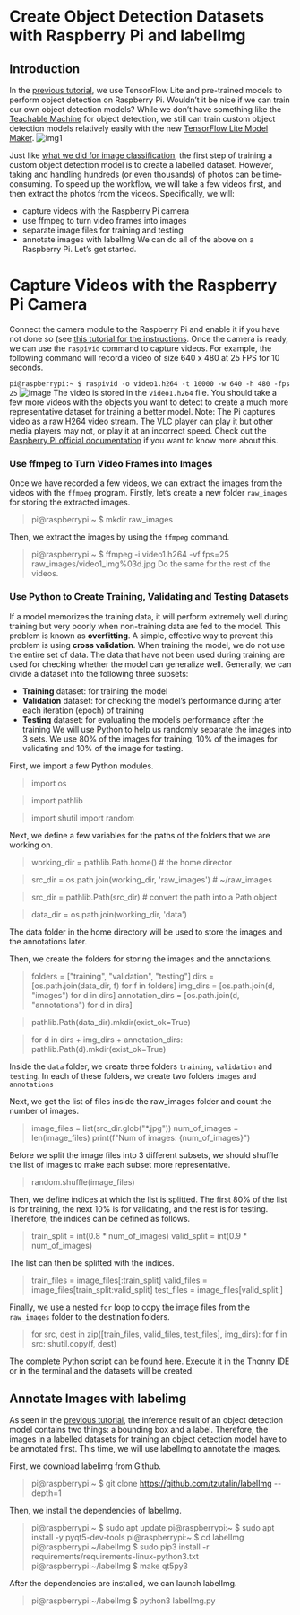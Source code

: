 # Create Object Detection Datasets with Raspberry Pi and labelImg
## Introduction
In the [previous tutorial](https://gpiocc.github.io/learn/raspberrypi/ml/2020/04/18/martin-ku-using-raspberry-pi-and-tensorflow-lite-for-object-detection.html), we use TensorFlow Lite and pre-trained models to perform object detection on Raspberry Pi. Wouldn’t it be nice if we can train our own object detection models? While we don’t have something like the [Teachable Machine](https://teachablemachine.withgoogle.com/train) for object detection, we still can train custom object detection models relatively easily with the new [TensorFlow Lite Model Maker](https://www.tensorflow.org/lite/models/modify/model_maker/object_detection).
![img1](https://github.com/12DILEEP/Automatic--Trash_detection/assets/90190565/90d20f6a-05e6-42df-b018-0a9982958545)

Just like [what we did for image classification](https://gpiocc.github.io/learn/raspberrypi/ml/2020/06/20/martin-ku-custom-tensorflow-image-classification-with-teachable-machine.html), the first step of training a custom object detection model is to create a labelled dataset. However, taking and handling hundreds (or even thousands) of photos can be time-consuming. To speed up the workflow, we will take a few videos first, and then extract the photos from the videos. Specifically, we will:

* capture videos with the Raspberry Pi camera
* use ffmpeg to turn video frames into images
* separate image files for training and testing
* annotate images with labelImg
We can do all of the above on a Raspberry Pi. Let’s get started.

# Capture Videos with the Raspberry Pi Camera
Connect the camera module to the Raspberry Pi and enable it if you have not done so (see [this tutorial for the instructions](https://gpiocc.github.io/learn/raspberrypi/ml/2020/04/18/martin-ku-using-raspberry-pi-and-tensorflow-lite-for-object-detection.html). Once the camera is ready, we can use the `raspivid` command to capture videos. For example, the following command will record a video of size 640 x 480 at 25 FPS for 10 seconds.

`pi@raspberrypi:~ $ raspivid -o video1.h264 -t 10000 -w 640 -h 480 -fps 25`
![image](https://github.com/12DILEEP/Automatic--Trash_detection/assets/90190565/6705e808-1c01-4d23-b3be-957dcc220ad2)
The video is stored in the `video1.h264` file. You should take a few more videos with the objects you want to detect to create a much more representative dataset for training a better model.
 Note: The Pi captures video as a raw H264 video stream. The VLC player can play it but other media players may not, or play it at an incorrect speed. Check out the [Raspberry Pi official documentation](https://www.raspberrypi.com/documentation/accessories/camera.html#raspivid) if you want to know more about this.

 ### Use ffmpeg to Turn Video Frames into Images
 Once we have recorded a few videos, we can extract the images from the videos with the `ffmpeg` program.
 Firstly, let’s create a new folder `raw_images` for storing the extracted images.

 > pi@raspberrypi:~ $ mkdir raw_images

 Then, we extract the images by using the `ffmpeg` command.
 
 > pi@raspberrypi:~ $ ffmpeg -i video1.h264 -vf fps=25 raw_images/video1_img%03d.jpg
 Do the same for the rest of the videos.
 ### Use Python to Create Training, Validating and Testing Datasets
 If a model memorizes the training data, it will perform extremely well during training but very poorly when non-training data are fed to the model. This problem is known as **overfitting**. A simple, effective way to prevent this problem is using **cross validation**. When training the model, we do not use the entire set of data. The data that have not been used during training are used for checking whether the model can generalize well. Generally, we can divide a dataset into the following three subsets:
- **Training** dataset: for training the model
- **Validation** dataset: for checking the model’s performance during after each iteration (epoch) of training
- **Testing** dataset: for evaluating the model’s performance after the training
We will use Python to help us randomly separate the images into 3 sets. We use 80% of the images for training, 10% of the images for validating and 10% of the image for testing.

First, we import a few Python modules.

> import os

> import pathlib

> import shutil
> import random
> 
 Next, we define a few variables for the paths of the folders that we are working on.

>working_dir = pathlib.Path.home() # the home director

>src_dir = os.path.join(working_dir, 'raw_images') # ~/raw_images

>src_dir = pathlib.Path(src_dir) # convert the path into a Path object

>data_dir = os.path.join(working_dir, 'data')

The data folder in the home directory will be used to store the images and the annotations later.

Then, we create the folders for storing the images and the annotations.
>folders = ["training", "validation", "testing"]
>dirs = [os.path.join(data_dir, f) for f in folders]
>img_dirs = [os.path.join(d, "images") for d in dirs]
>annotation_dirs = [os.path.join(d, "annotations") for d in dirs]

>pathlib.Path(data_dir).mkdir(exist_ok=True)

>for d in dirs + img_dirs + annotation_dirs:
    pathlib.Path(d).mkdir(exist_ok=True)

Inside the `data` folder, we create three folders `training`, `validation` and `testing`. In each of these folders, we create two folders `images` and `annotations`

Next, we get the list of files inside the raw_images folder and count the number of images.

>image_files = list(src_dir.glob("*.jpg")) 
>num_of_images = len(image_files)
 >print(f"Num of images: {num_of_images}")

Before we split the image files into 3 different subsets, we should shuffle the list of images to make each subset more representative.

>random.shuffle(image_files)

Then, we define indices at which the list is splitted. The first 80% of the list is for training, the next 10% is for validating, and the rest is for testing. Therefore, the indices can be defined as follows.

>train_split = int(0.8 * num_of_images)
>valid_split = int(0.9 * num_of_images)
 
The list can then be splitted with the indices.

>train_files = image_files[:train_split]
>valid_files = image_files[train_split:valid_split]
>test_files = image_files[valid_split:]
 
Finally, we use a nested `for` loop to copy the image files from the `raw_images` folder to the destination folders.
 
>for src, dest in zip([train_files, valid_files, test_files], img_dirs):
>for f in src:
>shutil.copy(f, dest)

The complete Python script can be found here. Execute it in the Thonny IDE or in the terminal and the datasets will be created.

## Annotate Images with labelimg

As seen in the [previous tutorial](https://gpiocc.github.io/learn/raspberrypi/ml/2020/04/18/martin-ku-using-raspberry-pi-and-tensorflow-lite-for-object-detection.html), the inference result of an object detection model contains two things: a bounding box and a label. Therefore, the images in a labelled datasets for training an object detection model have to be annotated first. This time, we will use labelImg to annotate the images.

First, we download labelimg from Github.

>pi@raspberrypi:~ $ git clone https://github.com/tzutalin/labelImg --depth=1

Then, we install the dependencies of labelImg.

>pi@raspberrypi:~ $ sudo apt update
>pi@raspberrypi:~ $ sudo apt install -y pyqt5-dev-tools
>pi@raspberrypi:~ $ cd labelImg
>pi@raspberrypi:~/labelImg $ sudo pip3 install -r requirements/requirements-linux-python3.txt
>pi@raspberrypi:~/labelImg $ make qt5py3


After the dependencies are installed, we can launch labelImg.

>pi@raspberrypi:~/labelImg $ python3 labelImg.py
>
